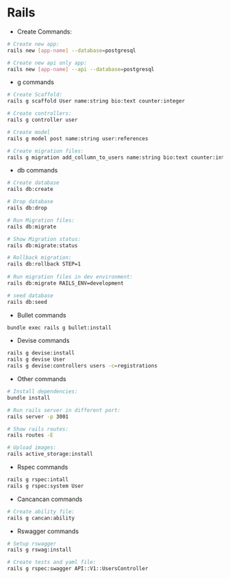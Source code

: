 # Rails

- Create Commands:

```bash
# Create new app: 
rails new [app-name] --database=postgresql

# Create new api only app: 
rails new [app-name] --api --database=postgresql
```

- g commands

```bash
# Create Scaffold:
rails g scaffold User name:string bio:text counter:integer

# Create controllers: 
rails g controller user

# Create model
rails g model post name:string user:references

# Create migration files:
rails g migration add_collumn_to_users name:string bio:text counter:integer
```

- db commands

```bash
# Create database
rails db:create

# Drop database
rails db:drop

# Run Migration files: 
rails db:migrate

# Show Migration status: 
rails db:migrate:status

# Rollback migration:
rails db:rollback STEP=1
 
# Run migration files in dev environment: 
rails db:migrate RAILS_ENV=development

# seed database
rails db:seed
```

- Bullet commands

```bash
bundle exec rails g bullet:install
```

- Devise commands

```bash
rails g devise:install
rails g devise User
rails g devise:controllers users -c=registrations
```

- Other commands

```bash
# Install dependencies:
bundle install

# Run rails server in different port:
rails server -p 3001

# Show rails routes:
rails routes -E

# Upload images: 
rails active_storage:install
```

- Rspec commands

```bash
rails g rspec:intall
rails g rspec:system User
```

- Cancancan commands

```bash
# Create ability file:
rails g cancan:ability
```

- Rswagger commands

```bash
# Setup rswagger
rails g rswag:install

# Create tests and yaml file:
rails g rspec:swagger API::V1::UsersController 
```
